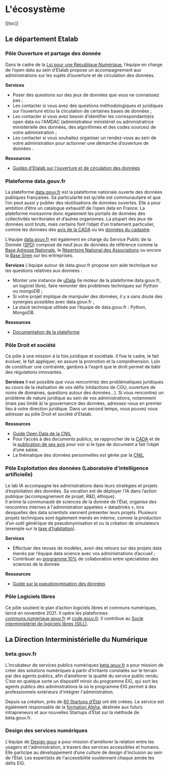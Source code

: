 # L'écosystème

[[toc]]

## Le département Etalab

### Pôle Ouverture et partage des donnée
Dans le cadre de la [Loi pour une République Numérique](https://www.legifrance.gouv.fr/affichTexte.do?cidTexte=JORFTEXT000033202746&categorieLien=id), l’équipe en charge de l’open data au sein d’Etalab propose un accompagnement aux administrations sur les sujets d’ouverture et de circulation des données. 

**Services**
-	Poser des questions sur des jeux de données que vous ne connaissez pas ;
-	Les contacter si vous avez des questions méthodologiques et juridiques sur l’ouverture et/ou la circulation de certaines bases de données ;
-	Les contacter si vous avez besoin d’identifier les correspondant(e)s open data ou l'AMDAC (administrateur ministériel ou administratrice ministérielle des données, des algorithmes et des codes sources) de votre administration ;
-	Les contacter si vous souhaitez organiser un rendez-vous au sein de votre administration pour actionner une démarche d’ouverture de données .

**Ressources** 
-	[Guides d'Etalab sur l'ouverture et de circulation des données](https://guides.etalab.gouv.fr/accueil.html)

### Plateforme data.gouv.fr
La plateforme [data.gouv.fr](https://www.data.gouv.fr/) est la plateforme nationale ouverte des données publiques françaises. Sa particularité est qu’elle est communautaire et que l’on peut aussi y publier des réutilisations de données ouvertes. Elle a pour ambition d’être un catalogue exhaustif de l’open data en France. La plateforme moissonne donc également les portails de données des collectivités territoriales et d’autres organismes.  La plupart des jeux de données sont bruts, mais certains font l’objet d’un traitement particulier, comme les données des [avis de la CADA](https://cada.data.gouv.fr/) ou les [données du cadastre](https://cadastre.data.gouv.fr/).   

L’équipe [data.gouv.fr](https://www.data.gouv.fr/) est également en charge du Service Public de la Donnée ([SPD](https://www.data.gouv.fr/fr/reference)) composé de neuf jeux de données de référence comme la [Base Adresse Nationale](https://adresse.data.gouv.fr/), le [Répertoire National des Associations](https://www.data.gouv.fr/fr/datasets/repertoire-national-des-associations/) ou encore la [Base Siren](https://www.data.gouv.fr/fr/datasets/base-sirene-des-entreprises-et-de-leurs-etablissements-siren-siret-fin-le-30-avril-2019/) sur les entreprises.

**Services**
L’équipe autour de data.gouv.fr propose son aide technique sur les questions relatives aux données :
-	Monter une instance de [uData](https://github.com/opendatateam/udata) (le moteur de la plateforme data.gouv.fr, un logiciel libre), faire remonter des problèmes techniques sur Python ou mongoDB ;
-	Si votre projet implique de manipuler des données, il y a sans doute des synergies possibles avec data.gouv.fr ; 
-	La stack technique utilisée par l’équipe de data.gouv.fr : Python, MongoDB.

**Ressources** 
-	[Documentation de la plateforme](https://doc.data.gouv.fr/)

### Pôle Droit et société

Ce pôle à une mission à la fois juridique et sociétale. Il fixe le cadre, le fait évoluer, le fait appliquer, en assure la promotion et la compréhension. Loin de constituer une contrainte, gardons à l'esprit que le droit permet de bâtir des régulations innovantes.

**Services**
Il est possible que vous rencontriez des problématiques juridiques au cours de la réalisation de vos défis (rédactions de CGU, ouverture de noms de domaines, questions autour des données…). Si vous rencontrez un problème de nature juridique au sein de vos administrations, notamment (mais pas limité à) la gouvernance des données, adressez-vous en premier lieu à votre direction juridique. Dans un second temps, vous pouvez vous adresser au pôle Droit et société d'Etalab. 

**Ressources**
-	[Guide Open Data de la CNIL ](https://www.cnil.fr/sites/default/files/atoms/files/guide_open_data.pdf)
-	Pour l’accès à des documents publics, se rapprocher de la [CADA](https://www.cada.fr/) et de la [publication de ses avis](https://cada.data.gouv.fr/) pour voir si le type de document a fait l’objet d’une saisie. 
-	La thématique des données personnelles est gérée par la [CNIL](https://www.cnil.fr/) 

### Pôle Exploitation des données (Laboratoire d'intelligence artificielle)

Le lab IA accompagne les administrations dans leurs stratégies et projets d’exploitation des données. Sa vocation est de déployer l’IA dans l’action publique (accompagnement de projet, R&D, éthique).   
Il anime la communauté de sciences de la donnée de l’État, organise des rencontres internes à l'administration appelées « datadrinks », lors desquelles des data scientists viennent présenter leurs projets. Plusieurs projets techniques sont également menés en interne, comme la production d’un outil générique de pseudonymisation et ou la création de simulateurs (exemple sur la [taxe d’habitation](https://www.etalab.gouv.fr/temoignage-peut-on-recoder-la-loi-lexemple-de-la-taxe-dhabitation)). 

**Services**
-	Effectuer des revues de modèles, avoir des retours sur des projets data menés par l’équipe data science avec vos administrations d’accueil ;
-	Contribuer au [programme 10%](https://www.10pourcent.etalab.gouv.fr/) de collaboration entre spécialistes des sciences de la donnée

**Ressources** 
-	[Guide sur la pseudonymisation des données](https://guides.etalab.gouv.fr/pseudonymisation/#a-quoi-sert-ce-guide)

### Pôle Logiciels libres
Ce pôle soutient le plan d’action logiciels libres et communs numériques, lancé en novembre 2021. Il opère les plateformes [communs.numerique.gouv.fr](https://communs.numerique.gouv.fr/) et [code.gouv.fr](https://code.gouv.fr/). Il contribue au [Socle interministériel de logiciels libres (SILL)](https://sill.etalab.gouv.fr/software).

## La Direction Interministérielle du Numérique

### beta.gouv.fr
L’incubateur de services publics numériques [beta.gouv.fr](https://beta.gouv.fr/) a pour mission de créer des solutions numériques à partir d’irritants constatés sur le terrain par des agents publics, afin d’améliorer la qualité du service public rendu. C’est en quelque sorte un dispositif miroir du programme EIG, qui sort les agents publics des administrations là où le programme EIG permet à des professionnels extérieurs d'intégrer l'administration.

Depuis sa création, près de [80 Startups d’État](https://beta.gouv.fr/startups/) ont été créées. Le service est également responsable de la [formation Alpha](https://beta.gouv.fr/alpha/), destinée aux futurs intrapreneurs et aux nouvelles Startups d’État sur la méthode de beta.gouv.fr.

### Design des services numériques 
L'équipe de [Design gouv](https://design.numerique.gouv.fr/) a pour mission d'améliorer la relation entre les usagers et l'administration, à travers des services accessibles et humains. Elle participe au développement d’une culture de design d'inclusion au sein de l’État. Les expert(e)s de l'accessibilité soutiennent chaque année les défis EIG.